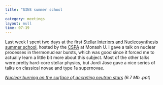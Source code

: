 ```yaml
---
title: "SINS summer school"
category: meetings
layout: null
time: 07:19
---
```

<!-- header generated from blosxom format post; make_header.pl 23.1.2022 -->
<p>
<!-- created by convert.pl on Mon Jan 30 23:21:45 EST 2012 -->
<!-- converted from ../2007/01/sins-summer-school.html -->
<!-- Post timestamp Tuesday, January 23, 2007 5:19 PM -->
<!-- touch -t 200701231719 -->
<!-- Labels: 2007, meetings -->
      Last week I spent two days at the first <a href="http://www.maths.monash.edu.au/~johnl/sins/school">Stellar Interiors and Nucleosynthesis summer school</a>, hosted by the <a href="http://www.cspa.monash.edu.au/">CSPA</a> at Monash U. I gave a talk on nuclear processes in thermonuclear bursts, which was good since it forced me to actually learn a little bit more about this subject. Most of the other talks were pretty hard-core stellar physics, but Jordi Jose gave a nice series of talks on classical novae and type 1a supernovae.
<p>
<em><a href="docs/nuclear.ppt">Nuclear burning on the surface of accreting neutron stars</a> (6.7 Mb .ppt)</em>
